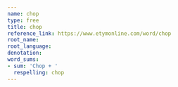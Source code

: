```yaml
---
name: chop
type: free
title: chop
reference_link: https://www.etymonline.com/word/chop
root_name: 
root_language: 
denotation: 
word_sums:
- sum: 'Chop + '
  respelling: chop
---
```

